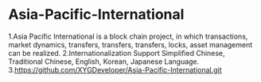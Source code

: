 # Asia-Pacific-International
1.Asia Pacific International is a block chain project, in which transactions, market dynamics, transfers, transfers, transfers, locks, asset management can be realized.
2.Internationalization Support Simplified Chinese, Traditional Chinese, English, Korean, Japanese Language.
3.https://github.com/XYGDeveloper/Asia-Pacific-International.git
